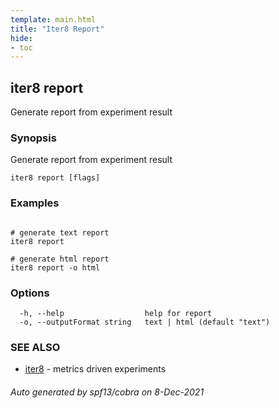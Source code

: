 ```yaml
---
template: main.html
title: "Iter8 Report"
hide:
- toc
---
```


## iter8 report

Generate report from experiment result

### Synopsis

Generate report from experiment result

```
iter8 report [flags]
```

### Examples

```

# generate text report
iter8 report

# generate html report
iter8 report -o html

```

### Options

```
  -h, --help                  help for report
  -o, --outputFormat string   text | html (default "text")
```

### SEE ALSO

* [iter8](iter8.md)	 - metrics driven experiments

###### Auto generated by spf13/cobra on 8-Dec-2021
